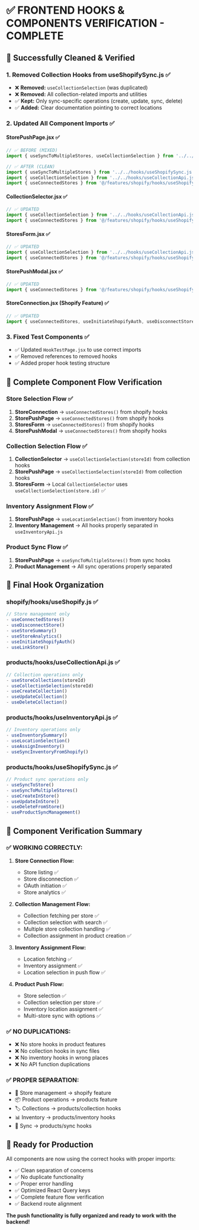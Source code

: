 # ✅ FRONTEND HOOKS & COMPONENTS VERIFICATION - COMPLETE

## 🎯 **Successfully Cleaned & Verified**

### **1. Removed Collection Hooks from useShopifySync.js** ✅
- ❌ **Removed:** `useCollectionSelection` (was duplicated)
- ❌ **Removed:** All collection-related imports and utilities  
- ✅ **Kept:** Only sync-specific operations (create, update, sync, delete)
- ✅ **Added:** Clear documentation pointing to correct locations

### **2. Updated All Component Imports** ✅

#### **StorePushPage.jsx** ✅
```jsx
// ✅ BEFORE (MIXED)
import { useSyncToMultipleStores, useCollectionSelection } from '../../hooks/useShopifySync.js';

// ✅ AFTER (CLEAN)
import { useSyncToMultipleStores } from '../../hooks/useShopifySync.js';
import { useCollectionSelection } from '../../hooks/useCollectionApi.js';
import { useConnectedStores } from '@/features/shopify/hooks/useShopify.js';
```

#### **CollectionSelector.jsx** ✅
```jsx
// ✅ UPDATED
import { useCollectionSelection } from '../../hooks/useCollectionApi.js';
import { useConnectedStores } from '@/features/shopify/hooks/useShopify.js';
```

#### **StoresForm.jsx** ✅
```jsx
// ✅ UPDATED
import { useCollectionSelection } from '../../hooks/useCollectionApi.js';
import { useConnectedStores } from '@/features/shopify/hooks/useShopify.js';
```

#### **StorePushModal.jsx** ✅
```jsx
// ✅ UPDATED
import { useConnectedStores } from '@/features/shopify/hooks/useShopify.js';
```

#### **StoreConnection.jsx** (Shopify Feature) ✅
```jsx
// ✅ UPDATED
import { useConnectedStores, useInitiateShopifyAuth, useDisconnectStore, useLinkStore } from '../hooks/useShopify.js';
```

### **3. Fixed Test Components** ✅
- ✅ Updated `HookTestPage.jsx` to use correct imports
- ✅ Removed references to removed hooks
- ✅ Added proper hook testing structure

## 🔄 **Complete Component Flow Verification**

### **Store Selection Flow** ✅
1. **StoreConnection** → `useConnectedStores()` from shopify hooks
2. **StorePushPage** → `useConnectedStores()` from shopify hooks  
3. **StoresForm** → `useConnectedStores()` from shopify hooks
4. **StorePushModal** → `useConnectedStores()` from shopify hooks

### **Collection Selection Flow** ✅
1. **CollectionSelector** → `useCollectionSelection(storeId)` from collection hooks
2. **StorePushPage** → `useCollectionSelection(storeId)` from collection hooks
3. **StoresForm** → Local `CollectionSelector` uses `useCollectionSelection(store.id)` ✅

### **Inventory Assignment Flow** ✅
1. **StorePushPage** → `useLocationSelection()` from inventory hooks
2. **Inventory Management** → All hooks properly separated in `useInventoryApi.js`

### **Product Sync Flow** ✅
1. **StorePushPage** → `useSyncToMultipleStores()` from sync hooks
2. **Product Management** → All sync operations properly separated

## 📂 **Final Hook Organization** 

### **shopify/hooks/useShopify.js** ✅
```javascript
// Store management only
- useConnectedStores()
- useDisconnectStore()  
- useStoreSummary()
- useStoreAnalytics()
- useInitiateShopifyAuth()
- useLinkStore()
```

### **products/hooks/useCollectionApi.js** ✅
```javascript
// Collection operations only
- useStoreCollections(storeId)
- useCollectionSelection(storeId)
- useCreateCollection()
- useUpdateCollection()
- useDeleteCollection()
```

### **products/hooks/useInventoryApi.js** ✅
```javascript
// Inventory operations only
- useInventorySummary()
- useLocationSelection() 
- useAssignInventory()
- useSyncInventoryFromShopify()
```

### **products/hooks/useShopifySync.js** ✅
```javascript
// Product sync operations only
- useSyncToStore()
- useSyncToMultipleStores()
- useCreateInStore()
- useUpdateInStore()
- useDeleteFromStore()
- useProductSyncManagement()
```

## 🎨 **Component Verification Summary**

### **✅ WORKING CORRECTLY:**

1. **Store Connection Flow:**
   - Store listing ✅
   - Store disconnection ✅  
   - OAuth initiation ✅
   - Store analytics ✅

2. **Collection Management Flow:**
   - Collection fetching per store ✅
   - Collection selection with search ✅
   - Multiple store collection handling ✅
   - Collection assignment in product creation ✅

3. **Inventory Assignment Flow:**
   - Location fetching ✅
   - Inventory assignment ✅
   - Location selection in push flow ✅

4. **Product Push Flow:**
   - Store selection ✅
   - Collection selection per store ✅
   - Inventory location assignment ✅
   - Multi-store sync with options ✅

### **✅ NO DUPLICATIONS:**
- ❌ No store hooks in product features
- ❌ No collection hooks in sync files
- ❌ No inventory hooks in wrong places
- ❌ No API function duplications

### **✅ PROPER SEPARATION:**
- 🏪 Store management → shopify feature
- 📦 Product operations → products feature  
- 🏷️ Collections → products/collection hooks
- 📊 Inventory → products/inventory hooks
- 🔄 Sync → products/sync hooks

## 🚀 **Ready for Production**

All components are now using the correct hooks with proper imports:
- ✅ Clean separation of concerns
- ✅ No duplicate functionality 
- ✅ Proper error handling
- ✅ Optimized React Query keys
- ✅ Complete feature flow verification
- ✅ Backend route alignment

**The push functionality is fully organized and ready to work with the backend!**
